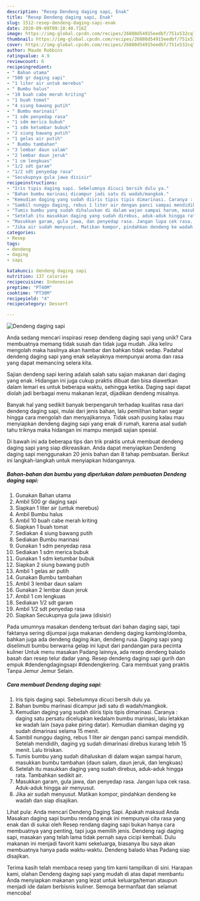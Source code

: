 ```yaml
---
description: "Resep Dendeng daging sapi, Enak"
title: "Resep Dendeng daging sapi, Enak"
slug: 1512-resep-dendeng-daging-sapi-enak
date: 2020-09-09T09:10:40.716Z
image: https://img-global.cpcdn.com/recipes/26880d54915eedbf/751x532cq70/dendeng-daging-sapi-foto-resep-utama.jpg
thumbnail: https://img-global.cpcdn.com/recipes/26880d54915eedbf/751x532cq70/dendeng-daging-sapi-foto-resep-utama.jpg
cover: https://img-global.cpcdn.com/recipes/26880d54915eedbf/751x532cq70/dendeng-daging-sapi-foto-resep-utama.jpg
author: Maude Robbins
ratingvalue: 4.9
reviewcount: 6
recipeingredient:
- " Bahan utama"
- "500 gr daging sapi"
- "1 liter air untuk merebus"
- " Bumbu halus"
- "10 buah cabe merah kriting"
- "1 buah tomat"
- "4 siung bawang putih"
- " Bumbu marinasi"
- "1 sdm penyedap rasa"
- "1 sdm merica bubuk"
- "1 sdm ketumbar bubuk"
- "2 siung bawang putih"
- "1 gelas air putih"
- " Bumbu tambahan"
- "3 lembar daun salam"
- "2 lembar daun jeruk"
- "1 cm lengkuas"
- "1/2 sdt garam"
- "1/2 sdt penyedap rasa"
- "Secukupnya gula jawa disisir"
recipeinstructions:
- "Iris tipis daging sapi. Sebelumnya dicuci bersih dulu ya."
- "Bahan bumbu marinasi dicampur jadi satu di wadah/mangkok."
- "Kemudian daging yang sudah diiris tipis tipis dimarinasi. Caranya : daging satu persatu dicelupkan kedalam bumbu marinasi, lalu letakkan ke wadah lain (saya pake piring datar). Kemudian diamkan daging yg sudah dimarinasi selama 15 menit."
- "Sambil nunggu daging, rebus 1 liter air dengan panci sampai mendidih. Setelah mendidih, daging yg sudah dimarinasi direbus kurang lebih 15 menit. Lalu tiriskan."
- "Tumis bumbu yang sudah dihaluskan di dalam wajan sampai harum, masukkan bumbu tambahan (daun salam, daun jeruk, dan lengkuas)"
- "Setelah itu masukkan daging yang sudah direbus, aduk-aduk hingga rata. Tambahkan sedikit air."
- "Masukkan garam, gula jawa, dan penyedap rasa. Jangan lupa cek rasa. Aduk-aduk hingga air menyusut."
- "Jika air sudah menyusut. Matikan kompor, pindahkan dendeng ke wadah dan siap disajikan."
categories:
- Resep
tags:
- dendeng
- daging
- sapi

katakunci: dendeng daging sapi 
nutrition: 137 calories
recipecuisine: Indonesian
preptime: "PT40M"
cooktime: "PT30M"
recipeyield: "4"
recipecategory: Dessert

---
```



![Dendeng daging sapi](https://img-global.cpcdn.com/recipes/26880d54915eedbf/751x532cq70/dendeng-daging-sapi-foto-resep-utama.jpg)

Anda sedang mencari inspirasi resep dendeng daging sapi yang unik? Cara membuatnya memang tidak susah dan tidak juga mudah. Jika keliru mengolah maka hasilnya akan hambar dan bahkan tidak sedap. Padahal dendeng daging sapi yang enak selayaknya mempunyai aroma dan rasa yang dapat memancing selera kita.

Sajian dendeng sapi kering adalah salah satu sajian makanan dari daging yang enak. Hidangan ini juga cukup praktis dibuat dan bisa diawetkan dalam lemari es untuk beberapa waktu, sehingga ketika. Daging sapi dapat diolah jadi berbagai menu makanan lezat, dijadikan dendeng misalnya.

Banyak hal yang sedikit banyak berpengaruh terhadap kualitas rasa dari dendeng daging sapi, mulai dari jenis bahan, lalu pemilihan bahan segar hingga cara mengolah dan menyajikannya. Tidak usah pusing kalau mau menyiapkan dendeng daging sapi yang enak di rumah, karena asal sudah tahu triknya maka hidangan ini mampu menjadi sajian spesial.


Di bawah ini ada beberapa tips dan trik praktis untuk membuat dendeng daging sapi yang siap dikreasikan. Anda dapat menyiapkan Dendeng daging sapi menggunakan 20 jenis bahan dan 8 tahap pembuatan. Berikut ini langkah-langkah untuk menyiapkan hidangannya.

<!--inarticleads1-->

##### Bahan-bahan dan bumbu yang diperlukan dalam pembuatan Dendeng daging sapi:

1. Gunakan  Bahan utama
1. Ambil 500 gr daging sapi
1. Siapkan 1 liter air (untuk merebus)
1. Ambil  Bumbu halus
1. Ambil 10 buah cabe merah kriting
1. Siapkan 1 buah tomat
1. Sediakan 4 siung bawang putih
1. Sediakan  Bumbu marinasi
1. Gunakan 1 sdm penyedap rasa
1. Sediakan 1 sdm merica bubuk
1. Gunakan 1 sdm ketumbar bubuk
1. Siapkan 2 siung bawang putih
1. Ambil 1 gelas air putih
1. Gunakan  Bumbu tambahan
1. Ambil 3 lembar daun salam
1. Gunakan 2 lembar daun jeruk
1. Ambil 1 cm lengkuas
1. Sediakan 1/2 sdt garam
1. Ambil 1/2 sdt penyedap rasa
1. Siapkan Secukupnya gula jawa (disisir)


Pada umumnya masakan dendeng terbuat dari bahan daging sapi, tapi faktanya sering dijumpai juga makanan dendeng daging kambing/domba, bahkan juga ada dendeng daging ikan, dendeng rusa. Daging sapi yang diselimuti bumbu berwarna gelap ini luput dari pandangan para pecinta kuliner Untuk menu masakan Padang lainnya, ada resep dendeng balado basah dan resep telur dadar yang. Resep dendeng daging sapi gurih dan empuk #dendengdagingsapi #dendengkering. Cara membuat yang praktis Tanpa Jemur Jemur Selain. 

<!--inarticleads2-->

##### Cara membuat Dendeng daging sapi:

1. Iris tipis daging sapi. Sebelumnya dicuci bersih dulu ya.
1. Bahan bumbu marinasi dicampur jadi satu di wadah/mangkok.
1. Kemudian daging yang sudah diiris tipis tipis dimarinasi. Caranya : daging satu persatu dicelupkan kedalam bumbu marinasi, lalu letakkan ke wadah lain (saya pake piring datar). Kemudian diamkan daging yg sudah dimarinasi selama 15 menit.
1. Sambil nunggu daging, rebus 1 liter air dengan panci sampai mendidih. Setelah mendidih, daging yg sudah dimarinasi direbus kurang lebih 15 menit. Lalu tiriskan.
1. Tumis bumbu yang sudah dihaluskan di dalam wajan sampai harum, masukkan bumbu tambahan (daun salam, daun jeruk, dan lengkuas)
1. Setelah itu masukkan daging yang sudah direbus, aduk-aduk hingga rata. Tambahkan sedikit air.
1. Masukkan garam, gula jawa, dan penyedap rasa. Jangan lupa cek rasa. Aduk-aduk hingga air menyusut.
1. Jika air sudah menyusut. Matikan kompor, pindahkan dendeng ke wadah dan siap disajikan.


Lihat pula: Anda mencari Dendeng Daging Sapi. Apakah maksud Anda Masakan daging sapi bumbu rendang enak ini mempunyai cita rasa yang enak dan di sukai oleh Resep rendang daging sapi bukan hanya cara membuatnya yang penting, tapi juga memilih jenis. Dendeng ragi daging sapi, masakan yang telah lama tidak pernah saya cicipi kembali. Dulu makanan ini menjadi favorit kami sekeluarga, biasanya Ibu saya akan membuatnya hanya pada waktu-waktu. Dendeng balado khas Padang siap disajikan. 

Terima kasih telah membaca resep yang tim kami tampilkan di sini. Harapan kami, olahan Dendeng daging sapi yang mudah di atas dapat membantu Anda menyiapkan makanan yang lezat untuk keluarga/teman ataupun menjadi ide dalam berbisnis kuliner. Semoga bermanfaat dan selamat mencoba!
